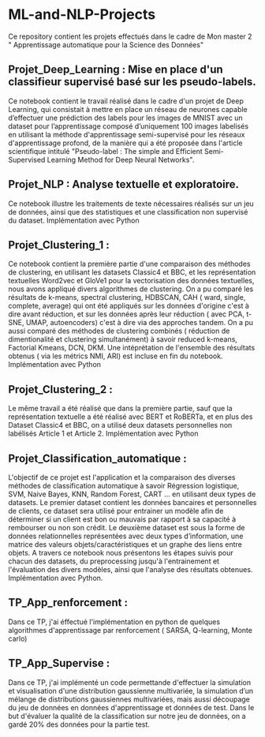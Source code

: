 # ML-and-NLP-Projects
Ce  repository contient les projets effectués dans le cadre de Mon master 2 " Apprentissage automatique pour la Science des Données" 

## Projet_Deep_Learning : Mise en place d'un classifieur supervisé basé sur les pseudo-labels. 
Ce notebook contient le travail réalisé dans le cadre d'un projet de Deep Learning, qui consistait à mettre en place un réseau de neurones capable d’effectuer une prédiction des labels pour les images de MNIST avec un dataset pour l’apprentissage composé d’uniquement 100 images labelisés en utilisant la méthode d'apprentissage semi-supervisé pour les réseaux d'apprentissage profond, de la manière qui a été proposée dans l'article scientifique intitulé "Pseudo-label : The simple and Efficient Semi-Supervised Learning Method for Deep Neural Networks".

## Projet_NLP : Analyse textuelle et exploratoire. 
Ce notebook illustre les traitements de texte nécessaires  réalisés sur un jeu de données, ainsi que des statistiques et une  classification non supervisé du dataset. Implémentation avec Python

## Projet_Clustering_1 : 
Ce notebook contient la première partie d'une comparaison des méthodes de clustering, en utilisant les datasets Classic4 et BBC, et les représentation textuelles Word2vec et GloVe1 pour la vectorisation des données textuelles, nous avons appliqué divers algorithmes de clustering. On a pu comparé les résultats de k-means, spectral clustering, HDBSCAN, CAH ( ward, single, complete, average) qui ont été appliqués sur les données d'origine c'est à dire avant réduction, et sur les données après leur réduction ( avec PCA, t-SNE, UMAP,  autoencoders) c'est à dire via des approches tandem. On a pu aussi comparé des méthodes de clustering combinés ( réduction de dimentionalité et clustering simultanément) à savoir reduced k-means, Factorial Kmeans, DCN, DKM. Une intéprétation de l'ensemble des résultats obtenus ( via les métrics NMI, ARI) est incluse en fin du notebook. Implémentation avec Python

## Projet_Clustering_2 :  
Le même travail a été réalisé que dans la première partie, sauf que la représentation textuelle a été réalisé avec BERT et RoBERTa, et en plus des Dataset Classic4 et BBC, on a utilisé deux datasets personnelles non labélisés  Article 1 et Article 2. Implémentation avec Python

## Projet_Classification_automatique : 
L'objectif de ce projet est l'application et la comparaison des diverses méthodes de classification automatique à savoir Régression logistique, SVM, Naive Bayes, KNN, Random Forest, CART ... en utilisant deux types de datasets. Le premier dataset contient les données bancaires et personnelles de clients, ce dataset sera utilisé pour entrainer un modèle afin de déterminer si un client est bon ou mauvais par rapport à sa capacité à rembourser ou non son crédit. Le deuxième dataset est sous la forme de données relationnelles représentées avec deux types d’information, une matrice des valeurs objets/caractéristiques et un graphe des liens entre objets. A travers ce notebook nous présentons les étapes suivis pour chacun des datasets, du preprocessing jusqu'à l'entrainement et l'évaluation des divers modèles, ainsi que l'analyse des résultats obtenues. Implémentation avec Python.

## TP_App_renforcement : 
Dans ce TP, j'ai éffectué l'implémentation en python de quelques algorithmes d'apprentissage par renforcement ( SARSA, Q-learning, Monte carlo)

## TP_App_Supervise : 
Dans ce TP,  j'ai implémenté un code permettande d'effectuer la simulation et visualisation d'une distribution gaussienne multivariée, la simulation d’un mélange de distributions gaussiennes multivariées, mais aussi découpage du jeu de données en données d'apprentissage et données de test. Dans le but d'évaluer la qualité de la classification sur notre jeu de données, on a gardé 20% des données pour la partie test.
